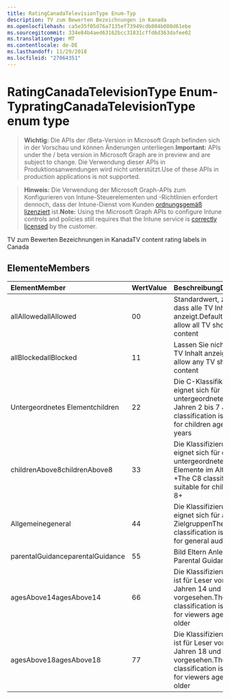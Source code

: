 ```yaml
---
title: RatingCanadaTelevisionType Enum-Typ
description: TV zum Bewerten Bezeichnungen in Kanada
ms.openlocfilehash: ca5e35f05d76a7135ef73949cdb804b088d61ebe
ms.sourcegitcommit: 334e84b4aed63162bcc31831cffd6d363dafee02
ms.translationtype: MT
ms.contentlocale: de-DE
ms.lasthandoff: 11/29/2018
ms.locfileid: "27064351"
---
```

# <a name="ratingcanadatelevisiontype-enum-type"></a><span data-ttu-id="1d30b-103">RatingCanadaTelevisionType Enum-Typ</span><span class="sxs-lookup"><span data-stu-id="1d30b-103">ratingCanadaTelevisionType enum type</span></span>

> <span data-ttu-id="1d30b-104">**Wichtig:** Die APIs der /Beta-Version in Microsoft Graph befinden sich in der Vorschau und können Änderungen unterliegen.</span><span class="sxs-lookup"><span data-stu-id="1d30b-104">**Important:** APIs under the / beta version in Microsoft Graph are in preview and are subject to change.</span></span> <span data-ttu-id="1d30b-105">Die Verwendung dieser APIs in Produktionsanwendungen wird nicht unterstützt.</span><span class="sxs-lookup"><span data-stu-id="1d30b-105">Use of these APIs in production applications is not supported.</span></span>

> <span data-ttu-id="1d30b-106">**Hinweis:** Die Verwendung der Microsoft Graph-APIs zum Konfigurieren von Intune-Steuerelementen und -Richtlinien erfordert dennoch, dass der Intune-Dienst vom Kunden [ordnungsgemäß lizenziert](https://go.microsoft.com/fwlink/?linkid=839381) ist.</span><span class="sxs-lookup"><span data-stu-id="1d30b-106">**Note:** Using the Microsoft Graph APIs to configure Intune controls and policies still requires that the Intune service is [correctly licensed](https://go.microsoft.com/fwlink/?linkid=839381) by the customer.</span></span>

<span data-ttu-id="1d30b-107">TV zum Bewerten Bezeichnungen in Kanada</span><span class="sxs-lookup"><span data-stu-id="1d30b-107">TV content rating labels in Canada</span></span>
## <a name="members"></a><span data-ttu-id="1d30b-108">Elemente</span><span class="sxs-lookup"><span data-stu-id="1d30b-108">Members</span></span>
|<span data-ttu-id="1d30b-109">Element</span><span class="sxs-lookup"><span data-stu-id="1d30b-109">Member</span></span>|<span data-ttu-id="1d30b-110">Wert</span><span class="sxs-lookup"><span data-stu-id="1d30b-110">Value</span></span>|<span data-ttu-id="1d30b-111">Beschreibung</span><span class="sxs-lookup"><span data-stu-id="1d30b-111">Description</span></span>|
|:---|:---|:---|
|<span data-ttu-id="1d30b-112">allAllowed</span><span class="sxs-lookup"><span data-stu-id="1d30b-112">allAllowed</span></span>|<span data-ttu-id="1d30b-113">0</span><span class="sxs-lookup"><span data-stu-id="1d30b-113">0</span></span>|<span data-ttu-id="1d30b-114">Standardwert, zulassen, dass alle TV Inhalt anzeigt.</span><span class="sxs-lookup"><span data-stu-id="1d30b-114">Default value, allow all TV shows content</span></span>|
|<span data-ttu-id="1d30b-115">allBlocked</span><span class="sxs-lookup"><span data-stu-id="1d30b-115">allBlocked</span></span>|<span data-ttu-id="1d30b-116">1</span><span class="sxs-lookup"><span data-stu-id="1d30b-116">1</span></span>|<span data-ttu-id="1d30b-117">Lassen Sie nicht, dass alle TV Inhalt anzeigt.</span><span class="sxs-lookup"><span data-stu-id="1d30b-117">Do not allow any TV shows content</span></span>|
|<span data-ttu-id="1d30b-118">Untergeordnetes Element</span><span class="sxs-lookup"><span data-stu-id="1d30b-118">children</span></span>|<span data-ttu-id="1d30b-119">2</span><span class="sxs-lookup"><span data-stu-id="1d30b-119">2</span></span>|<span data-ttu-id="1d30b-120">Die C-Klassifikation eignet sich für untergeordnete Elemente Jahren 2 bis 7 Jahre</span><span class="sxs-lookup"><span data-stu-id="1d30b-120">The C classification is suitable for children ages of 2 to 7 years</span></span>|
|<span data-ttu-id="1d30b-121">childrenAbove8</span><span class="sxs-lookup"><span data-stu-id="1d30b-121">childrenAbove8</span></span>|<span data-ttu-id="1d30b-122">3</span><span class="sxs-lookup"><span data-stu-id="1d30b-122">3</span></span>|<span data-ttu-id="1d30b-123">Die Klassifizierung C8 eignet sich für die untergeordneten Elemente im Alter von 8 +</span><span class="sxs-lookup"><span data-stu-id="1d30b-123">The C8 classification is suitable for children ages 8+</span></span>|
|<span data-ttu-id="1d30b-124">Allgemeine</span><span class="sxs-lookup"><span data-stu-id="1d30b-124">general</span></span>|<span data-ttu-id="1d30b-125">4</span><span class="sxs-lookup"><span data-stu-id="1d30b-125">4</span></span>|<span data-ttu-id="1d30b-126">Die Klassifizierung G eignet sich für allgemeine Zielgruppen</span><span class="sxs-lookup"><span data-stu-id="1d30b-126">The G classification is suitable for general audience</span></span>|
|<span data-ttu-id="1d30b-127">parentalGuidance</span><span class="sxs-lookup"><span data-stu-id="1d30b-127">parentalGuidance</span></span>|<span data-ttu-id="1d30b-128">5</span><span class="sxs-lookup"><span data-stu-id="1d30b-128">5</span></span>|<span data-ttu-id="1d30b-129">Bild Eltern Anleitungen</span><span class="sxs-lookup"><span data-stu-id="1d30b-129">PG, Parental Guidance</span></span>|
|<span data-ttu-id="1d30b-130">agesAbove14</span><span class="sxs-lookup"><span data-stu-id="1d30b-130">agesAbove14</span></span>|<span data-ttu-id="1d30b-131">6</span><span class="sxs-lookup"><span data-stu-id="1d30b-131">6</span></span>|<span data-ttu-id="1d30b-132">Die Klassifizierung 14 + ist für Leser von Berichten Jahren 14 und ältere vorgesehen.</span><span class="sxs-lookup"><span data-stu-id="1d30b-132">The 14+ classification is intended for viewers ages 14 and older</span></span>|
|<span data-ttu-id="1d30b-133">agesAbove18</span><span class="sxs-lookup"><span data-stu-id="1d30b-133">agesAbove18</span></span>|<span data-ttu-id="1d30b-134">7</span><span class="sxs-lookup"><span data-stu-id="1d30b-134">7</span></span>|<span data-ttu-id="1d30b-135">Die Klassifizierung 18 + ist für Leser von Berichten Jahren 18 und ältere vorgesehen.</span><span class="sxs-lookup"><span data-stu-id="1d30b-135">The 18+ classification is intended for viewers ages 18 and older</span></span>|





